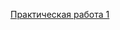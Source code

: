 <a href="https://el122.github.io/webLabs/1/contacts.html" target="_blank">Практическая работа 1</a>
